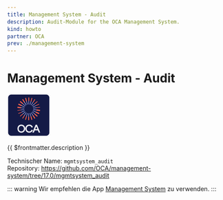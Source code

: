```yaml
---
title: Management System - Audit
description: Audit-Module for the OCA Management System.
kind: howto
partner: OCA
prev: ./management-system
---
```

# Management System - Audit
![icon_oca_app](attachments/icon_oca_app.png)

{{ $frontmatter.description }}

Technischer Name: `mgmtsystem_audit`\
Repository: <https://github.com/OCA/management-system/tree/17.0/mgmtsystem_audit>

::: warning
 Wir empfehlen die App [Management System](Management%20System.md) zu verwenden.
:::
